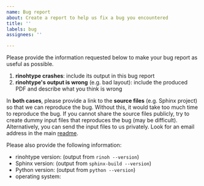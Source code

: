```yaml
---
name: Bug report
about: Create a report to help us fix a bug you encountered
title: ''
labels: bug
assignees: ''

---
```


Please provide the information requested below to make your bug report as useful as possible.

1. **rinohtype crashes**: include its output in this bug report
2. **rinohtype's output is wrong** (e.g. bad layout): include the produced PDF and describe what you think is wrong

In **both cases**, please provide a link to the **source files** (e.g. Sphinx project) so that we can reproduce the bug. Without this, it would take too much time to reproduce the bug. If you cannot share the source files publicly, try to create dummy input files that reproduces the bug (may be difficult). Alternatively, you can send the input files to us privately. Look for an email address in the main [readme](https://github.com/brechtm/rinohtype#rinohtype).

Please also provide the following information:
* rinohtype version: (output from `rinoh --version`)
* Sphinx version: (output from `sphinx-build --version`)
* Python version: (output from `python --version`)
* operating system:
